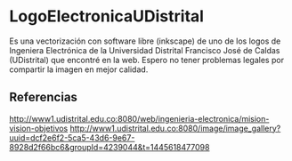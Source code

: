# LogoElectronicaUDistrital

Es una vectorización con software libre (inkscape) de uno de los logos de Ingeniera Electrónica de la Universidad Distrital Francisco José de Caldas (UDistrital) que encontré en la web. Espero no tener problemas legales por compartir la imagen en mejor calidad.

## Referencias
http://www1.udistrital.edu.co:8080/web/ingenieria-electronica/mision-vision-objetivos
http://www1.udistrital.edu.co:8080/image/image_gallery?uuid=dcf2e6f2-5ca5-43d6-9e67-8928d2f66bc6&groupId=4239044&t=1445618477098
